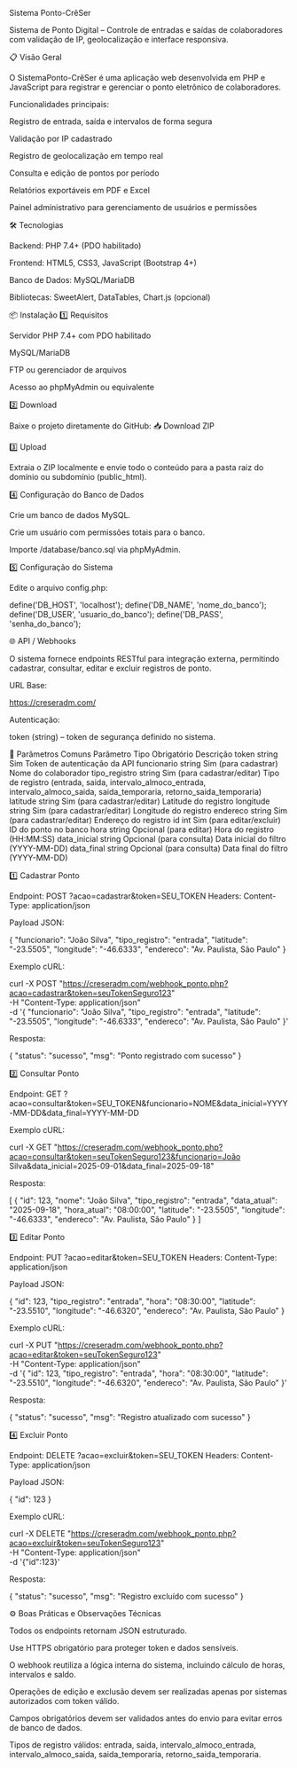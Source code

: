 Sistema Ponto-CrêSer

Sistema de Ponto Digital – Controle de entradas e saídas de colaboradores com validação de IP, geolocalização e interface responsiva.

📋 Visão Geral

O SistemaPonto-CrêSer é uma aplicação web desenvolvida em PHP e JavaScript para registrar e gerenciar o ponto eletrônico de colaboradores.

Funcionalidades principais:

Registro de entrada, saída e intervalos de forma segura

Validação por IP cadastrado

Registro de geolocalização em tempo real

Consulta e edição de pontos por período

Relatórios exportáveis em PDF e Excel

Painel administrativo para gerenciamento de usuários e permissões

🛠 Tecnologias

Backend: PHP 7.4+ (PDO habilitado)

Frontend: HTML5, CSS3, JavaScript (Bootstrap 4+)

Banco de Dados: MySQL/MariaDB

Bibliotecas: SweetAlert, DataTables, Chart.js (opcional)

📦 Instalação
1️⃣ Requisitos

Servidor PHP 7.4+ com PDO habilitado

MySQL/MariaDB

FTP ou gerenciador de arquivos

Acesso ao phpMyAdmin ou equivalente

2️⃣ Download

Baixe o projeto diretamente do GitHub:
📥 Download ZIP

3️⃣ Upload

Extraia o ZIP localmente e envie todo o conteúdo para a pasta raiz do domínio ou subdomínio (public_html).

4️⃣ Configuração do Banco de Dados

Crie um banco de dados MySQL.

Crie um usuário com permissões totais para o banco.

Importe /database/banco.sql via phpMyAdmin.

5️⃣ Configuração do Sistema

Edite o arquivo config.php:

define('DB_HOST', 'localhost');
define('DB_NAME', 'nome_do_banco');
define('DB_USER', 'usuario_do_banco');
define('DB_PASS', 'senha_do_banco');

🌐 API / Webhooks

O sistema fornece endpoints RESTful para integração externa, permitindo cadastrar, consultar, editar e excluir registros de ponto.

URL Base:

https://creseradm.com/


Autenticação:

token (string) – token de segurança definido no sistema.

🔹 Parâmetros Comuns
Parâmetro	Tipo	Obrigatório	Descrição
token	string	Sim	Token de autenticação da API
funcionario	string	Sim (para cadastrar)	Nome do colaborador
tipo_registro	string	Sim (para cadastrar/editar)	Tipo de registro (entrada, saida, intervalo_almoco_entrada, intervalo_almoco_saida, saida_temporaria, retorno_saida_temporaria)
latitude	string	Sim (para cadastrar/editar)	Latitude do registro
longitude	string	Sim (para cadastrar/editar)	Longitude do registro
endereco	string	Sim (para cadastrar/editar)	Endereço do registro
id	int	Sim (para editar/excluir)	ID do ponto no banco
hora	string	Opcional (para editar)	Hora do registro (HH:MM:SS)
data_inicial	string	Opcional (para consulta)	Data inicial do filtro (YYYY-MM-DD)
data_final	string	Opcional (para consulta)	Data final do filtro (YYYY-MM-DD)


1️⃣ Cadastrar Ponto

Endpoint: POST ?acao=cadastrar&token=SEU_TOKEN
Headers: Content-Type: application/json

Payload JSON:

{
  "funcionario": "João Silva",
  "tipo_registro": "entrada",
  "latitude": "-23.5505",
  "longitude": "-46.6333",
  "endereco": "Av. Paulista, São Paulo"
}


Exemplo cURL:

curl -X POST "https://creseradm.com/webhook_ponto.php?acao=cadastrar&token=seuTokenSeguro123" \
-H "Content-Type: application/json" \
-d '{
  "funcionario": "João Silva",
  "tipo_registro": "entrada",
  "latitude": "-23.5505",
  "longitude": "-46.6333",
  "endereco": "Av. Paulista, São Paulo"
}'


Resposta:

{
  "status": "sucesso",
  "msg": "Ponto registrado com sucesso"
}

2️⃣ Consultar Ponto

Endpoint: GET ?acao=consultar&token=SEU_TOKEN&funcionario=NOME&data_inicial=YYYY-MM-DD&data_final=YYYY-MM-DD

Exemplo cURL:

curl -X GET "https://creseradm.com/webhook_ponto.php?acao=consultar&token=seuTokenSeguro123&funcionario=João Silva&data_inicial=2025-09-01&data_final=2025-09-18"


Resposta:

[
  {
    "id": 123,
    "nome": "João Silva",
    "tipo_registro": "entrada",
    "data_atual": "2025-09-18",
    "hora_atual": "08:00:00",
    "latitude": "-23.5505",
    "longitude": "-46.6333",
    "endereco": "Av. Paulista, São Paulo"
  }
]

3️⃣ Editar Ponto

Endpoint: PUT ?acao=editar&token=SEU_TOKEN
Headers: Content-Type: application/json

Payload JSON:

{
  "id": 123,
  "tipo_registro": "entrada",
  "hora": "08:30:00",
  "latitude": "-23.5510",
  "longitude": "-46.6320",
  "endereco": "Av. Paulista, São Paulo"
}


Exemplo cURL:

curl -X PUT "https://creseradm.com/webhook_ponto.php?acao=editar&token=seuTokenSeguro123" \
-H "Content-Type: application/json" \
-d '{
  "id": 123,
  "tipo_registro": "entrada",
  "hora": "08:30:00",
  "latitude": "-23.5510",
  "longitude": "-46.6320",
  "endereco": "Av. Paulista, São Paulo"
}'


Resposta:

{
  "status": "sucesso",
  "msg": "Registro atualizado com sucesso"
}

4️⃣ Excluir Ponto

Endpoint: DELETE ?acao=excluir&token=SEU_TOKEN
Headers: Content-Type: application/json

Payload JSON:

{
  "id": 123
}


Exemplo cURL:

curl -X DELETE "https://creseradm.com/webhook_ponto.php?acao=excluir&token=seuTokenSeguro123" \
-H "Content-Type: application/json" \
-d '{"id":123}'


Resposta:

{
  "status": "sucesso",
  "msg": "Registro excluído com sucesso"
}

⚙️ Boas Práticas e Observações Técnicas

Todos os endpoints retornam JSON estruturado.

Use HTTPS obrigatório para proteger token e dados sensíveis.

O webhook reutiliza a lógica interna do sistema, incluindo cálculo de horas, intervalos e saldo.

Operações de edição e exclusão devem ser realizadas apenas por sistemas autorizados com token válido.

Campos obrigatórios devem ser validados antes do envio para evitar erros de banco de dados.

Tipos de registro válidos: entrada, saida, intervalo_almoco_entrada, intervalo_almoco_saida, saida_temporaria, retorno_saida_temporaria.
